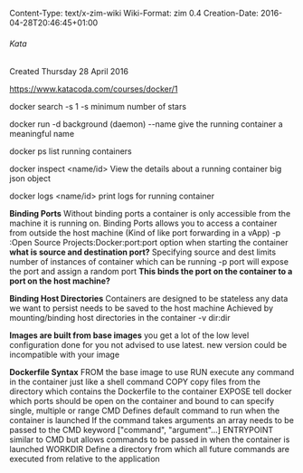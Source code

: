 Content-Type: text/x-zim-wiki
Wiki-Format: zim 0.4
Creation-Date: 2016-04-28T20:46:45+01:00

###### Kata ######
Created Thursday 28 April 2016

https://www.katacoda.com/courses/docker/1

docker search -s 1 <name>
	-s minimum number of stars
	
docker run <options> <name>
	-d background (daemon)
	--name <name> give the running container a meaningful name
	
docker ps
	list running containers
	
docker inspect <name/id>
	View the details about a running container
	big json object
	
docker logs <name/id>
	print logs for running container
	
**Binding Ports**
	Without binding ports a container is only accessible from the machine it is running on.
	Binding Ports allows you to access a container from outside the host machine
	(Kind of like port forwarding in a vApp)
	-p :Open Source Projects:Docker:port:port option when starting the container
		**what is source and destination port?**
	Specifying source and dest limits number of instances of container which can be running
	-p port will expose the port and assign a random port 
		**This binds the port on the container to a port on the host machine?**

**Binding Host Directories**
	Containers are designed to be stateless
	any data we want to persist needs to be saved to the host machine
	Achieved by mounting/binding host directories in the container
	-v dir:dir

**Images are built from base images**
	you get a lot of the low level configuration done for you
	not advised to use latest.
		new version could be incompatible with your image

**Dockerfile Syntax**
FROM
	the base image to use
RUN
	execute any command in the container just like a shell command
COPY
	copy files from the directory which contains the Dockerfile to the container
EXPOSE
	tell docker which ports should be open on the container and bound to
	can specify single, multiple or range
CMD
	Defines default command to run when the container is launched
	If the command takes arguments an array needs to be passed to the CMD keyword
	["command", "argument"...]
ENTRYPOINT
	similar to CMD but allows commands to be passed in when the container is launched
WORKDIR
	Define a directory from which all future commands are  executed from relative to the application
